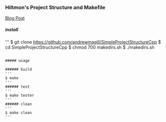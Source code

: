 ### Hiltmon's Project Structure and Makefile
[Blog Post](http://hiltmon.com/blog/2013/07/03/a-simple-c-plus-plus-project-structure/)

##### install
'''
$ git clone https://github.com/andrewmagill/SimpleProjectStructureCpp
$ cd SimpleProjectStructureCpp
$ chmod 700 makedirs.sh
$ ./makedirs.sh
```

##### usage

###### build
'''
$ make
'''
###### test
'''
$ make tester
'''
###### clean
'''
$ make clean
'''
